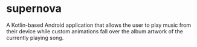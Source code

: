 # supernova
A Kotlin-based Android application that allows the user to play music from their device while custom animations fall over the album artwork of the currently playing song.
